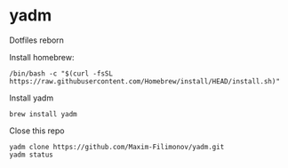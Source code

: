 # yadm
Dotfiles reborn


Install homebrew:
```
/bin/bash -c "$(curl -fsSL https://raw.githubusercontent.com/Homebrew/install/HEAD/install.sh)"
```


Install yadm
```
brew install yadm
```

Close this repo
```
yadm clone https://github.com/Maxim-Filimonov/yadm.git
yadm status
```
